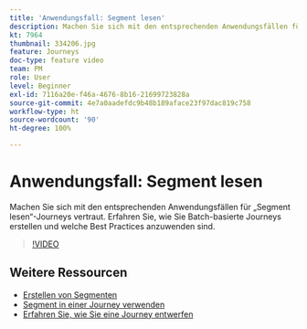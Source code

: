 ```yaml
---
title: 'Anwendungsfall: Segment lesen'
description: Machen Sie sich mit den entsprechenden Anwendungsfällen für „Segment lesen“-Journeys vertraut. Erfahren Sie, wie Sie Batch-basierte Journeys erstellen und welche Best Practices anzuwenden sind.
kt: 7964
thumbnail: 334206.jpg
feature: Journeys
doc-type: feature video
team: PM
role: User
level: Beginner
exl-id: 7116a20e-f46a-4676-8b16-21699723828a
source-git-commit: 4e7a0aadefdc9b48b189aface23f97dac819c758
workflow-type: ht
source-wordcount: '90'
ht-degree: 100%

---
```


# Anwendungsfall: Segment lesen

Machen Sie sich mit den entsprechenden Anwendungsfällen für „Segment lesen“-Journeys vertraut. Erfahren Sie, wie Sie Batch-basierte Journeys erstellen und welche Best Practices anzuwenden sind.

>[!VIDEO](https://video.tv.adobe.com/v/334206?quality=12)

## Weitere Ressourcen

* [Erstellen von Segmenten](https://experienceleague.adobe.com/docs/journey-optimizer/using/segment/segments/creating-a-segment.html?lang=de)
* [Segment in einer Journey verwenden](https://experienceleague.adobe.com/docs/journey-optimizer/using/orchestrate-journeys/about-journey-building/read-segment.html?lang=de)
* [Erfahren Sie, wie Sie eine Journey entwerfen](https://experienceleague.adobe.com/docs/journey-optimizer/using/orchestrate-journeys/create-journey/using-the-journey-designer.html?lang=de)
